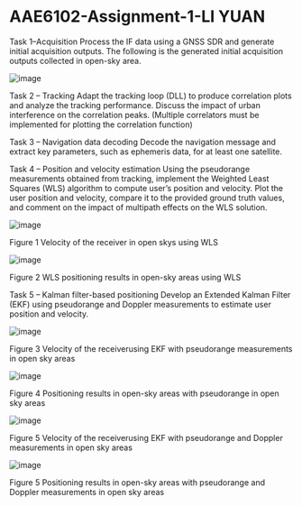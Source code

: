 # AAE6102-Assignment-1-LI YUAN

Task 1–Acquisition
Process the IF data using a GNSS SDR and generate initial acquisition outputs. The following is the generated initial acquisition outputs collected in open-sky area.

![image](https://github.com/user-attachments/assets/d8779731-d0a3-4867-9ba7-41627b28fdc5)



Task 2 – Tracking
Adapt the tracking loop (DLL) to produce correlation plots and analyze the tracking performance. Discuss the impact of urban interference on the correlation peaks. (Multiple correlators must be implemented for plotting the correlation function)





Task 3 – Navigation data decoding
Decode the navigation message and extract key parameters, such as ephemeris data, for at least one satellite.





Task 4 – Position and velocity estimation
Using the pseudorange measurements obtained from tracking, implement the Weighted Least Squares (WLS) algorithm to compute user’s position and velocity. Plot the user position and velocity, compare it to the provided ground truth values, and comment on the impact of multipath effects on the WLS solution.


 ![image](https://github.com/user-attachments/assets/f0c6c962-5bd5-4f21-af0b-630c2304c16a)

Figure 1 Velocity of the receiver in open skys using WLS


![image](https://github.com/user-attachments/assets/8e3228f1-4bd5-473b-b798-438738c91cf3)


Figure 2 WLS positioning results in open-sky areas using WLS






Task 5 – Kalman filter-based positioning
Develop an Extended Kalman Filter (EKF) using pseudorange and Doppler measurements to estimate user position and velocity.

![image](https://github.com/user-attachments/assets/8ca830d2-7550-4937-85df-a92ed7b4eeef)



Figure 3 Velocity of the receiverusing EKF with pseudorange measurements in open sky areas


![image](https://github.com/user-attachments/assets/7a041f05-7bd3-43b1-8e8e-b7190b432352)

Figure 4 Positioning results in open-sky areas with pseudorange in open sky areas


![image](https://github.com/user-attachments/assets/1358cfe2-bd31-4444-8b86-788ba289b393)

Figure 5 Velocity of the receiverusing EKF with pseudorange and Doppler measurements in open sky areas


![image](https://github.com/user-attachments/assets/c914b4d2-60a8-4b1b-86cb-b09f14f738b2)

Figure 5 Positioning results in open-sky areas with pseudorange and Doppler measurements in open sky areas

